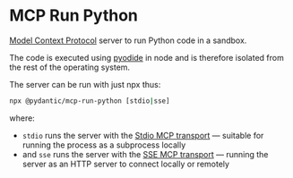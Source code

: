# MCP Run Python

[Model Context Protocol](https://modelcontextprotocol.io/) server to run Python code in a sandbox.

The code is executed using [pyodide](https://pyodide.org) in node and is therefore isolated from
the rest of the operating system.

The server can be run with just npx thus:

```bash
npx @pydantic/mcp-run-python [stdio|sse]
```

where:

- `stdio` runs the server with the [Stdio MCP transport](https://spec.modelcontextprotocol.io/specification/2024-11-05/basic/transports/#stdio) — suitable for running the process as a subprocess locally
- and `sse` runs the server with the [SSE MCP transport](https://spec.modelcontextprotocol.io/specification/2024-11-05/basic/transports/#http-with-sse) — running the server as an HTTP server to connect locally or remotely
